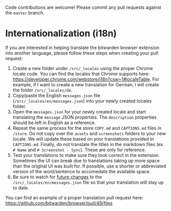 Code contributions are welcome! Please commit any pull requests against the `master` branch.

# Internationalization (i18n)

If you are interested in helping translate the bitwarden browser extension into another language, please follow these steps
when creating your pull request:

1. Create a new folder under `/src/_locales` using the proper Chrome locale code. You can find the locales that Chrome 
   supports here: <https://developer.chrome.com/webstore/i18n?csw=1#localeTable>. For example, if I want to create a new
   translation for German, I will create the folder `/src/_locales/de`.
2. Copy/paste the English `messages.json` file (`/src/_locales/en/messages.json`) into your newly created locales
   folder.
3. Open the `messages.json` for your newly created locale and start translating the `message` JSON properties. The
   `description` properties should be left in English as a reference.
4. Repeat the same process for the store `COPY.md` and `CAPTIONS.md` files in `/store`. Do not copy over the `assets`
   and `screenshots` folders to your new locale. We will update these based on your translations provided in
   `CAPTIONS.md`. Finally, do not translate the titles in the markdown files (ex. `# Name` and `# Screenshot - Sync`).
   These are only for reference.
5. Test your translations to make sure they look correct in the extension. Sometimes the UI can break due to translations
   taking up more space than the original UI was built for. If possible, use a shorter or abbreviated version of the
   word/sentence to accomedate the available space.
6. Be sure to watch for [future changes](https://github.com/bitwarden/browser/commits/master/src/_locales/en/messages.json)
   to the `/src/_locales/en/messages.json` file so that your translation will stay up to date.

You can find an example of a proper translation pull request here: <https://github.com/bitwarden/browser/pull/49/files>
